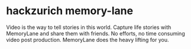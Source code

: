 # hackzurich memory-lane

Video is the way to tell stories in this world.
Capture life stories with MemoryLane and share them with friends.
No efforts, no time consuming video post production. MemoryLane does the heavy lifting for you.
